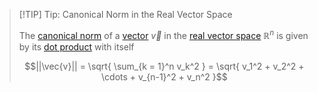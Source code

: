 >[!TIP] Tip: Canonical Norm in the Real Vector Space
>
>The [canonical norm](../../../Vector%20Spaces/Inner%20Product%20Spaces/Canonical%20Norm.md) of a [vector](Real%20Vector.md) $\vec{v}$ in the [real vector space](Structure%20of%20the%20Real%20Vector%20Space.md) $\mathbb{R}^n$ is given by its [dot product](Real%20Dot%20Product.md) with itself
>
>$$||\vec{v}|| = \sqrt{ \sum_{k = 1}^n v_k^2 } = \sqrt{ v_1^2 + v_2^2 + \cdots + v_{n-1}^2 + v_n^2 }$$
>